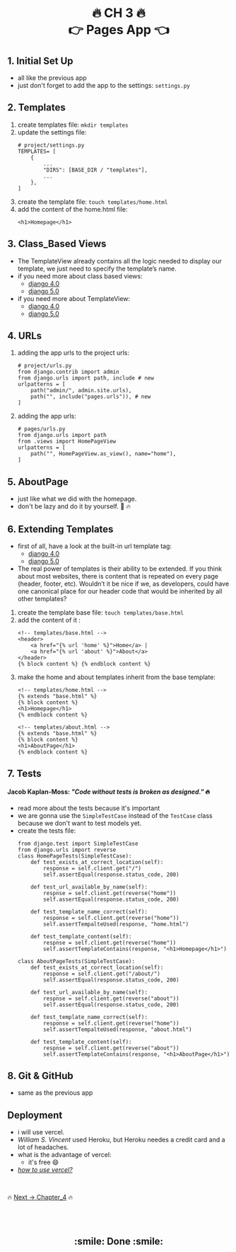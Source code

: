 <h1 align='center'>🔥 CH 3 🔥 <br> 👉 Pages App 👈</h1>

## 1. Initial Set Up
- all like the previous app
- just don't forget to add the app to the settings: `settings.py`

## 2. Templates
1. create templates file: `mkdir templates`
2. update the settings file: 
    ```
    # project/settings.py
    TEMPLATES= [
        {
            ...
            "DIRS": [BASE_DIR / "templates"],
            ...
        },
    ]
    ```
3. create the template file: `touch templates/home.html`
4. add the content of the home.html file:
    ```
    <h1>Homepage</h1>
    ```
## 3. Class_Based Views
- The TemplateView already contains all the logic needed
to display our template, we just need to specify the template’s name.
- if you need more about class based views: 
    - [django 4.0](https://docs.djangoproject.com/en/4.0/topics/class-based-views/intro/)
    - [django 5.0](https://docs.djangoproject.com/en/5.0/topics/class-based-views/intro/)
- if you need more about TemplateView: 
    - [django 4.0](https://docs.djangoproject.com/en/4.0/ref/class-based-views/base/#django.views.generic.base.TemplateView)
    - [django 5.0](https://docs.djangoproject.com/en/5.0/ref/class-based-views/base/#django.views.generic.base.TemplateView)

## 4. URLs
1. adding the app urls to the project urls: 
    ```
    # project/urls.py
    from django.contrib import admin
    from django.urls import path, include # new
    urlpatterns = [
        path("admin/", admin.site.urls),
        path("", include("pages.urls")), # new
    ]
    ```
2. adding the app urls:
    ```
    # pages/urls.py
    from django.urls import path
    from .views import HomePageView
    urlpatterns = [
        path("", HomePageView.as_view(), name="home"),
    ]
    ```
## 5. AboutPage
- just like what we did with the homepage.
- don't be lazy and do it by yourself. :muscle: :fire:

## 6. Extending Templates
- first of all, have a look at the built-in url template tag:
    - [django 4.0](https://docs.djangoproject.com/en/4.0/ref/templates/builtins/#url)
    - [django 5.0](https://docs.djangoproject.com/en/5.0/ref/templates/builtins/#url)
- The real power of templates is their ability to be extended. If you think about most websites, there is content that is repeated on every page (header, footer, etc). Wouldn’t it be nice if we, as
developers, could have one canonical place for our header code that would be inherited by all other templates?
1. create the template base file: `touch templates/base.html`
2. add the content of it :
    ```
    <!-- templates/base.html -->
    <header>
        <a href="{% url 'home' %}">Home</a> |
        <a href="{% url 'about' %}">About</a>
    </header>
    {% block content %} {% endblock content %}
    ```
3. make the home and about templates inherit from the base template:
    ```
    <!-- templates/home.html -->
    {% extends "base.html" %}
    {% block content %}
    <h1>Homepage</h1>
    {% endblock content %}
    ```
    ```
    <!-- templates/about.html -->
    {% extends "base.html" %}
    {% block content %}
    <h1>AboutPage</h1>
    {% endblock content %}
    ```
## 7. Tests 
#### Jacob Kaplan-Moss: *"Code without tests is broken as designed."* :fire:
- read more about the tests because it's important
- we are gonna use the `SimpleTestCase` instead of the `TestCase` class because we don't want to test models yet.
- create the tests file: 
    ```
    from django.test import SimpleTestCase
    from django.urls import reverse
    class HomePageTests(SimpleTestCase):
        def test_exists_at_correct_location(self):
            response = self.client.get("/")
            self.assertEqual(response.status_code, 200)

        def test_url_available_by_name(self):
            respnse = self.client.get(reverse("home"))
            self.assertEqual(response.status_code, 200)

        def test_template_name_correct(self):
            response = self.client.get(reverse("home"))
            self.assertTempalteUsed(response, "home.html")

        def test_template_content(self):
            respnse = self.client.get(reverse("home"))
            self.assertTemplateContains(response, "<h1>Homepage</h1>")

    class AboutPageTests(SimpleTestCase):
        def test_exists_at_correct_location(self):
            response = self.client.get("/about/")
            self.assertEqual(response.status_code, 200)

        def test_url_available_by_name(self):
            respnse = self.client.get(reverse("about"))
            self.assertEqual(response.status_code, 200)

        def test_template_name_correct(self):
            response = self.client.get(reverse("home"))
            self.assertTempalteUsed(response, "about.html")

        def test_template_content(self):
            respnse = self.client.get(reverse("about"))
            self.assertTemplateContains(response, "<h1>AboutPage</h1>")
    ```

## 8. Git & GitHub
- same as the previous app

## Deployment
- i will use vercel.
- *William S. Vincent* used Heroku, but Heroku needes a credit card and a lot of headaches.
- what is the advantage of vercel:
    - it's free :smile:
- [*how to use vercel?*](https://github.com/MansAlien/DFB_Revision/blob/main/important/vercel.md)



<br>

🔥 [Next -> Chapter_4](https://github.com/MansAlien/DFB_Revision/blob/main/Ch_3-pages_app.md) 🔥

<br>
<br>

<h2 align="center"> :smile: Done :smile: </h2>
